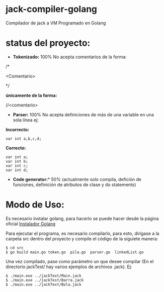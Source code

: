 # jack-compiler-golang

Compilador de jack a VM Programado en Golang

# status del proyecto:
 - **Tokenizado:** 100% No acepta comentarios de la forma:
 
 /\*
 
 \<Comentario\>

 */ 
 
 **únicamente de la forma:**
 
 //\<comentario\>
 
 - **Parser:** 100% No acepta definiciones de más de una variable en una sola línea ej:
 
 **Incorrecto:**

    var int a,b,c,d;

**Correcto:**

    var int a;
    var int b;
    var int c;
    var int d;


 - **Code generator:*** 50% (actualmente solo compila, defición de funciones, definición de atributos de clase y do statements)


# Modo de Uso:

Es necesario instalar golang, para hacerlo se puede hacer desde la página oficial
[Instalador Golang](https://golang.org/)

Para ejecutar el programa, es necesario compilarlo, para esto, dirígase a la carpeta src dentro del proyecto y compile el código de la siguiete manera:
    
    $ cd src
    $ go build main.go token.go  pila.go  parser.go  linkedList.go

Una vez compilado, pase como parámetro un que desee compilar (En el directorio jackTest/ hay varios ejemplos de archivos .jack). Ej:

    $ ./main.exe ../jackText/Main.jack  
    $ ./main.exe ../jackTest/Barra.jack
    $ ./main.exe ../jackText/Bola.jack
